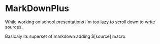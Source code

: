 # MarkDownPlus

While working on school presentations I'm too lazy to scroll down to write sources.

Basicaly its superset of markdown adding $[source] macro.
